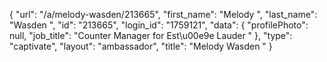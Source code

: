 {
    "url": "\/a\/melody-wasden\/213665",
    "first_name": "Melody ",
    "last_name": "Wasden ",
    "id": "213665",
    "login_id": "1759121",
    "data": {
        "profilePhoto": null,
        "job_title": "Counter Manager for Est\u00e9e Lauder "
    },
    "type": "captivate",
    "layout": "ambassador",
    "title": "Melody  Wasden "
}